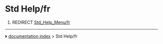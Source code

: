 # Std Help/fr
1.  REDIRECT [Std_Help_Menu/fr](Std_Help_Menu/fr.md)



---
⏵ [documentation index](../README.md) > Std Help/fr
